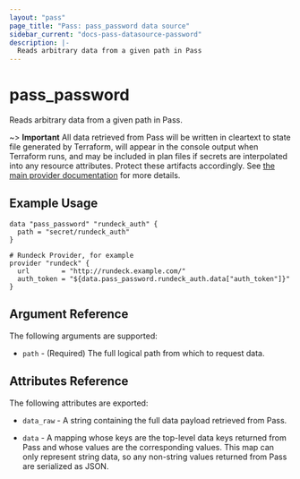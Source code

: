 ```yaml
---
layout: "pass"
page_title: "Pass: pass_password data source"
sidebar_current: "docs-pass-datasource-password"
description: |-
  Reads arbitrary data from a given path in Pass
---
```


# pass\_password

Reads arbitrary data from a given path in Pass.

~> **Important** All data retrieved from Pass will be
written in cleartext to state file generated by Terraform, will appear in
the console output when Terraform runs, and may be included in plan files
if secrets are interpolated into any resource attributes.
Protect these artifacts accordingly. See
[the main provider documentation](../index.html)
for more details.

## Example Usage

```
data "pass_password" "rundeck_auth" {
  path = "secret/rundeck_auth"
}

# Rundeck Provider, for example
provider "rundeck" {
  url        = "http://rundeck.example.com/"
  auth_token = "${data.pass_password.rundeck_auth.data["auth_token"]}"
}
```

## Argument Reference

The following arguments are supported:

* `path` - (Required) The full logical path from which to request data.

## Attributes Reference

The following attributes are exported:

* `data_raw` - A string containing the full data payload retrieved from
Pass.

* `data` - A mapping whose keys are the top-level data keys returned from
Pass and whose values are the corresponding values. This map can only
represent string data, so any non-string values returned from Pass are
serialized as JSON.
